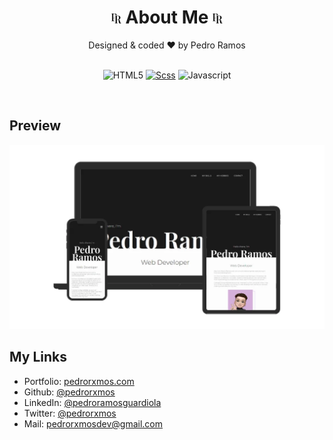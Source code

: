  <div align="center" valign="center">
  <h1 valign="center"> 
    <img src="./favicon.svg" width="16" height="16" alt="icon"/>
    About Me
    <img src="./favicon.svg" width="16" height="16" alt="icon"/>
  </h1> 
  Designed & coded ♥ by Pedro Ramos
  <br><br>

![HTML5](https://img.shields.io/badge/HTML5-f7f7f7?style=for-the-badge&logo=HTML5)
[![Scss](https://img.shields.io/badge/Scss-f7f7f7?style=for-the-badge&logo=sass)](https://sass-lang.com/)
![Javascript](https://img.shields.io/badge/Javascript-f7f7f7?style=for-the-badge&logo=Javascript)
  
</div>
<br>

## Preview

![Desktop Preview](./assets/img/preview.webp)


## My Links
- Portfolio: [pedrorxmos.com](https://pedrorxmos.com)
- Github: [@pedrorxmos](https://github.com/pedrorxmos)
- LinkedIn: [@pedroramosguardiola](https://linkedin.com/in/pedroramosguardiola)
- Twitter: [@pedrorxmos](https://twitter.com/pedrorxmos)
- Mail: [pedrorxmosdev@gmail.com](mailTo:pedrorxmosdev@gmail.com)

